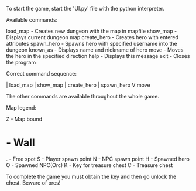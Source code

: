 To start the game, start the 'UI.py' file with the python interpreter.


Available commands:

load_map <Mapfile> - Creates new dungeon with the map in mapfile
show_map - Displays current dungeon map
create_hero <Name> <Health> <Nickname> - Creates hero with entered attributes
spawn_hero <Username> - Spawns hero with specified username into the dungeon
known_as - Displays name and nickname of hero
move <Username> <Direction> - Moves the hero in the specified direction
help - Displays this message
exit - Closes the program


Correct command sequence: 

| load_map
| show_map
| create_hero
| spawn_hero
V move

The other commands are available throughout the whole game.




Map legend:

Z - Map bound
# - Wall
. - Free spot
S - Player spawn point
N - NPC spawn point
H - Spawned hero
O - Spawned NPC(Orc)
K - Key for treasure chest
C - Treasure chest


To complete the game you must obtain the key and then go unlock the chest. Beware of orcs!
